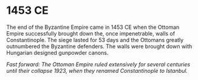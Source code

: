 # 1453 CE

The end of the Byzantine Empire came in 1453 CE when the Ottoman Empire successfully brought down the, once impenetrable, walls of Constantinople. The siege lasted for 53 days and the Ottomans greatly outnumbered the Byzantine defenders. The walls were brought down with Hungarian designed gunpowder canons.

*Fast forward: The Ottoman Empire ruled extensively for several centuries until their collapse 1923, when they renamed Constantinople to Istanbul.*